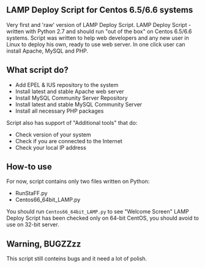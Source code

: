 ## LAMP Deploy Script for Centos 6.5/6.6 systems
Very first and 'raw' version of LAMP Deploy Script. LAMP Deploy Script - written with Python 2.7 and should run "out of the box" on Centos 6.5/6.6 systems. Script was written to help web developers and any new user in Linux to deploy his own, ready to use web server. In one click user can install Apache, MySQL and PHP. 

## What script do?
- Add EPEL & IUS repository to the system
- Install latest and stable Apache web server
- Install MySQL Community Server Repository
- Install latest and stable MySQL Community Server
- Install all necessary PHP packages

Script also has support of "Additional tools" that do:
- Check version of your system
- Check if you are connected to the Internet
- Check your local IP address

## How-to use
For now, script contains only two files written on Python:
* RunStaFF.py
* Centos66_64bit_LAMP.py

You should run `Centos66_64bit_LAMP.py` to see "Welcome Screen"
LAMP Deploy Script has been checked only on 64-bit CentOS, you should avoid to use on 32-bit server.

## Warning, BUGZZzz
This script still conteins bugs and it need a lot of polish. 
